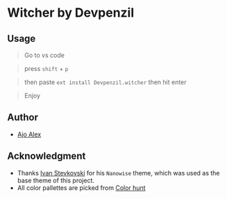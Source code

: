# Witcher by Devpenzil

## Usage

> Go to vs code

> press ```shift``` + ```p```

> then paste ```ext install Devpenzil.witcher``` then hit enter

> Enjoy


## Author
- [Ajo Alex](https://github.com/devpenzil)


## Acknowledgment

- Thanks [Ivan Stevkovski](https://github.com/istevkovski) for his ```Nanowise``` theme, which was used as the base theme of this project.
- All color pallettes are picked from [Color hunt](https://colorhunt.co/)